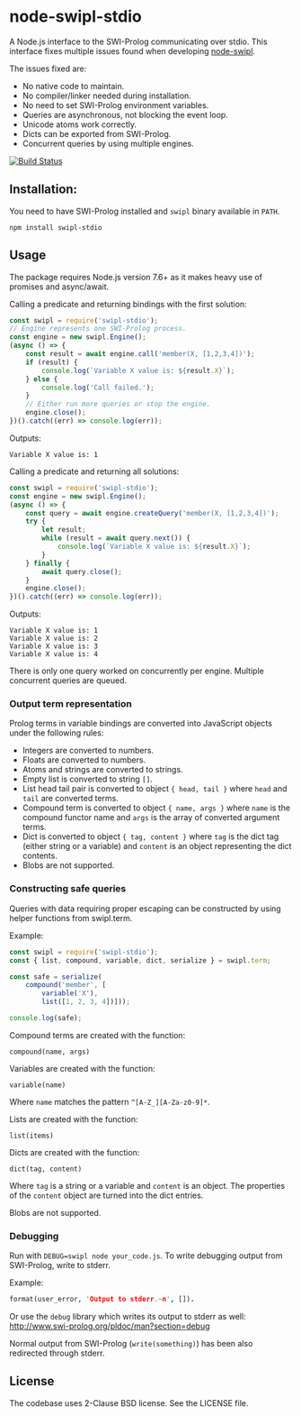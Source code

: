 # node-swipl-stdio

A Node.js interface to the SWI-Prolog communicating over stdio.
This interface fixes multiple issues found when developing [node-swipl][node-swipl].

[node-swipl]:https://github.com/rla/node-swipl

The issues fixed are:

 * No native code to maintain.
 * No compiler/linker needed during installation.
 * No need to set SWI-Prolog environment variables.
 * Queries are asynchronous, not blocking the event loop.
 * Unicode atoms work correctly.
 * Dicts can be exported from SWI-Prolog.
 * Concurrent queries by using multiple engines.

[![Build Status](https://travis-ci.org/rla/node-swipl-stdio.svg?branch=master)](https://travis-ci.org/rla/node-swipl-stdio)

## Installation:

You need to have SWI-Prolog installed and `swipl` binary available in `PATH`.

```
npm install swipl-stdio
```

## Usage

The package requires Node.js version 7.6+ as it makes heavy
use of promises and async/await.

Calling a predicate and returning bindings with
the first solution:

```js
const swipl = require('swipl-stdio');
// Engine represents one SWI-Prolog process.
const engine = new swipl.Engine();
(async () => {
    const result = await engine.call('member(X, [1,2,3,4])');
    if (result) {
        console.log(`Variable X value is: ${result.X}`);
    } else {
        console.log('Call failed.');
    }
    // Either run more queries or stop the engine.
    engine.close();
})().catch((err) => console.log(err));
```

Outputs:

```
Variable X value is: 1
```

Calling a predicate and returning all solutions:

```js
const swipl = require('swipl-stdio');
const engine = new swipl.Engine();
(async () => {
    const query = await engine.createQuery('member(X, [1,2,3,4])');
    try {
        let result;
        while (result = await query.next()) {
            console.log(`Variable X value is: ${result.X}`);
        }
    } finally {
        await query.close();
    }
    engine.close();
})().catch((err) => console.log(err));
```

Outputs:

```
Variable X value is: 1
Variable X value is: 2
Variable X value is: 3
Variable X value is: 4
```

There is only one query worked on concurrently per engine.
Multiple concurrent queries are queued.

### Output term representation

Prolog terms in variable bindings are converted into
JavaScript objects under the following rules:

 * Integers are converted to numbers.
 * Floats are converted to numbers.
 * Atoms and strings are converted to strings.
 * Empty list is converted to string `[]`.
 * List head tail pair is converted to object `{ head, tail }` where
   `head` and `tail` are converted terms.
 * Compound term is converted to object `{ name, args }` where
   `name` is the compound functor name and `args` is the array
   of converted argument terms.
 * Dict is converted to object `{ tag, content }` where `tag`
   is the dict tag (either string or a variable) and `content`
   is an object representing the dict contents.
 * Blobs are not supported.

### Constructing safe queries

Queries with data requiring proper escaping can be constructed
by using helper functions from swipl.term.

Example:

```js
const swipl = require('swipl-stdio');
const { list, compound, variable, dict, serialize } = swipl.term;

const safe = serialize(
    compound('member', [
        variable('X'),
        list([1, 2, 3, 4])]));

console.log(safe);
```

Compound terms are created with the function:

```
compound(name, args)
```

Variables are created with the function:

```
variable(name)
```

Where `name` matches the pattern `^[A-Z_][A-Za-z0-9]*`.

Lists are created with the function:

```
list(items)
```

Dicts are created with the function:

```
dict(tag, content)
```

Where `tag` is a string or a variable and `content` is an object.
The properties of the `content` object are turned into the dict
entries.

Blobs are not supported.

### Debugging

Run with `DEBUG=swipl node your_code.js`. To write debugging output
from SWI-Prolog, write to stderr.

Example:

```prolog
format(user_error, 'Output to stderr.~n', []).
```

Or use the `debug` library which writes its output to stderr as well:
<http://www.swi-prolog.org/pldoc/man?section=debug>

Normal output from SWI-Prolog (`write(something)`) has been also redirected
through stderr.

## License

The codebase uses 2-Clause BSD license. See the LICENSE file.
